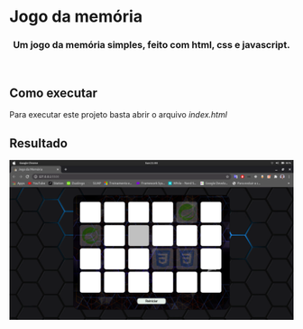 # Jogo da memória

<h3 align="center">
  Um jogo da memória simples, feito com html, css e javascript.
</h3>

<br>

## Como executar

Para executar este projeto basta abrir o arquivo *index.html*

## Resultado

<div align=center>
    <img src="./.github/images/screenshot.png"></img>
</div>

